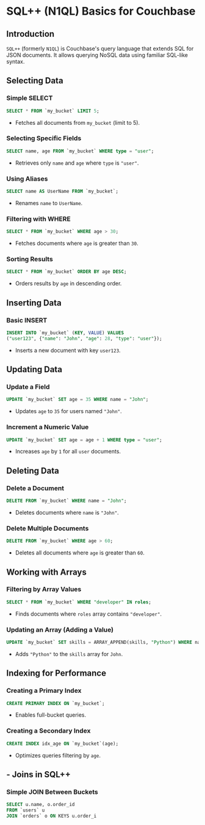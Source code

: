# SQL++ (N1QL) Basics for Couchbase

## Introduction
`SQL++` (formerly `N1QL`) is Couchbase's query language that extends SQL for JSON documents. It allows querying NoSQL data using familiar SQL-like syntax.


## Selecting Data

### **Simple SELECT**
```sql
SELECT * FROM `my_bucket` LIMIT 5;
```
- Fetches all documents from `my_bucket` (limit to 5).

### **Selecting Specific Fields**
```sql
SELECT name, age FROM `my_bucket` WHERE type = "user";
```
- Retrieves only `name` and `age` where `type` is `"user"`.

### **Using Aliases**
```sql
SELECT name AS UserName FROM `my_bucket`;
```
- Renames `name` to `UserName`.

### **Filtering with WHERE**
```sql
SELECT * FROM `my_bucket` WHERE age > 30;
```
- Fetches documents where `age` is greater than `30`.

### **Sorting Results**
```sql
SELECT * FROM `my_bucket` ORDER BY age DESC;
```
- Orders results by `age` in descending order.


## Inserting Data

### **Basic INSERT**
```sql
INSERT INTO `my_bucket` (KEY, VALUE) VALUES 
("user123", {"name": "John", "age": 28, "type": "user"});
```
- Inserts a new document with key `user123`.


## Updating Data

### **Update a Field**
```sql
UPDATE `my_bucket` SET age = 35 WHERE name = "John";
```
- Updates `age` to `35` for users named `"John"`.

### **Increment a Numeric Value**
```sql
UPDATE `my_bucket` SET age = age + 1 WHERE type = "user";
```
- Increases `age` by `1` for all `user` documents.


## Deleting Data

### **Delete a Document**
```sql
DELETE FROM `my_bucket` WHERE name = "John";
```
- Deletes documents where `name` is `"John"`.

### **Delete Multiple Documents**
```sql
DELETE FROM `my_bucket` WHERE age > 60;
```
- Deletes all documents where `age` is greater than `60`.


## Working with Arrays

### **Filtering by Array Values**
```sql
SELECT * FROM `my_bucket` WHERE "developer" IN roles;
```
- Finds documents where `roles` array contains `"developer"`.

### **Updating an Array (Adding a Value)**
```sql
UPDATE `my_bucket` SET skills = ARRAY_APPEND(skills, "Python") WHERE name = "John";
```
- Adds `"Python"` to the `skills` array for `John`.


## Indexing for Performance

### **Creating a Primary Index**
```sql
CREATE PRIMARY INDEX ON `my_bucket`;
```
- Enables full-bucket queries.

### **Creating a Secondary Index**
```sql
CREATE INDEX idx_age ON `my_bucket`(age);
```
- Optimizes queries filtering by `age`.


## - Joins in SQL++

### **Simple JOIN Between Buckets**

```sql
SELECT u.name, o.order_id 
FROM `users` u 
JOIN `orders` o ON KEYS u.order_i
```